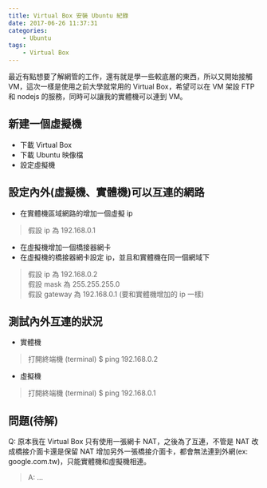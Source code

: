 ```yaml
---
title: Virtual Box 安裝 Ubuntu 紀錄
date: 2017-06-26 11:37:31
categories:
    - Ubuntu
tags: 
    - Virtual Box
---
```


最近有點想要了解網管的工作，還有就是學一些較底層的東西，所以又開始接觸 VM，這次一樣是使用之前大學就常用的 Virtual Box，希望可以在 VM 架設 FTP 和 nodejs 的服務，同時可以讓我的實體機可以連到 VM。

<!--more-->

## 新建一個虛擬機
- 下載 Virtual Box
- 下載 Ubuntu 映像檔
- 設定虛擬機

## 設定內外(虛擬機、實體機)可以互連的網路
- 在實體機區域網路的增加一個虛擬 ip
> 假設 ip 為 192.168.0.1
- 在虛擬機增加一個橋接器網卡
- 在虛擬機的橋接器網卡設定 ip，並且和實體機在同一個網域下
> 假設 ip 為 192.168.0.2  
> 假設 mask 為 255.255.255.0  
> 假設 gateway 為 192.168.0.1 (要和實體機增加的 ip 一樣)  

## 測試內外互連的狀況
- 實體機
> 打開終端機 (terminal)
> $ ping 192.168.0.2

- 虛擬機
> 打開終端機 (terminal)
> $ ping 192.168.0.1

## 問題(待解)
Q: 原本我在 Virtual Box 只有使用一張網卡 NAT，之後為了互連，不管是 NAT 改成橋接介面卡還是保留 NAT 增加另外一張橋接介面卡，都會無法連到外網(ex: google.com.tw)，只能實體機和虛擬機相連。
> A: ...
